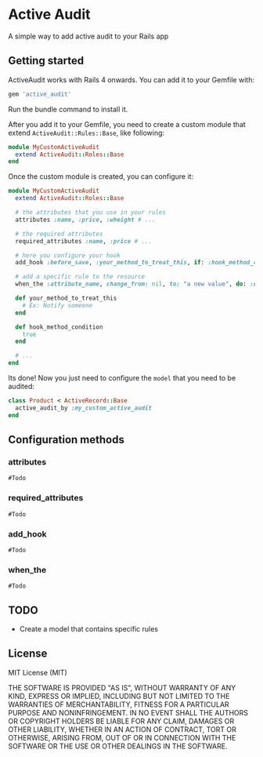 # Active Audit
A simple way to add active audit to your Rails app

## Getting started

ActiveAudit works with Rails 4 onwards. You can add it to your Gemfile with:

```ruby
gem 'active_audit'
```

Run the bundle command to install it.

After you add it to your Gemfile, you need to create a custom module that extend `ActiveAudit::Rules::Base`, like following:

```ruby
module MyCustomActiveAudit
  extend ActiveAudit::Roles::Base
end
```

Once the custom module is created, you can configure it:

```ruby
module MyCustomActiveAudit
  extend ActiveAudit::Roles::Base

  # the attributes that you use in your rules
  attributes :name, :price, :wheight # ...

  # the required attributes
  required_attributes :name, :price # ...

  # here you configure your hook
  add_hook :before_save, :your_method_to_treat_this, if: :hook_method_condition

  # add a specific rule to the resource
  when_the :attribute_name, change_from: nil, to: "a new value", do: :doit_method, if: :a_block_or_method

  def your_method_to_treat_this
    # Ex: Notify someone
  end

  def hook_method_condition
    true
  end

  # ...
end
```

Its done! Now you just need to configure the `model` that you need to be audited:

```ruby
class Product < ActiveRecord::Base
  active_audit_by :my_custom_active_audit
end
```

## Configuration methods

### attributes
`#Todo`

### required_attributes
`#Todo`

### add_hook
`#Todo`

### when_the
`#Todo`

## TODO

* Create a model that contains specific rules

## License

MIT License (MIT)

THE SOFTWARE IS PROVIDED "AS IS", WITHOUT WARRANTY OF ANY KIND,
EXPRESS OR IMPLIED, INCLUDING BUT NOT LIMITED TO THE WARRANTIES OF
MERCHANTABILITY, FITNESS FOR A PARTICULAR PURPOSE AND
NONINFRINGEMENT. IN NO EVENT SHALL THE AUTHORS OR COPYRIGHT HOLDERS BE
LIABLE FOR ANY CLAIM, DAMAGES OR OTHER LIABILITY, WHETHER IN AN ACTION
OF CONTRACT, TORT OR OTHERWISE, ARISING FROM, OUT OF OR IN CONNECTION
WITH THE SOFTWARE OR THE USE OR OTHER DEALINGS IN THE SOFTWARE.
